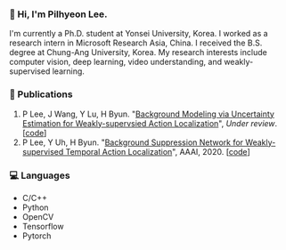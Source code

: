 ### 👋 Hi, I'm Pilhyeon Lee.

I'm currently a Ph.D. student at Yonsei University, Korea.
I worked as a research intern in Microsoft Research Asia, China.
I received the B.S. degree at Chung-Ang University, Korea.
My research interests include computer vision, deep learning, video understanding, and weakly-supervised learning.

### 📓 Publications
1. P Lee, J Wang, Y Lu, H Byun. "[Background Modeling via Uncertainty Estimation for Weakly-supervsied Action Localization](https://arxiv.org/abs/2006.07006)", *Under review*. [[code](https://github.com/Pilhyeon/Background-Modeling-via-Uncertainty-Estimation)]
2. P Lee, Y Uh, H Byun. "[Background Suppression Network for Weakly-supervised Temporal Action Localization](https://arxiv.org/abs/1911.09963)", AAAI, 2020. [[code](https://github.com/Pilhyeon/BaSNet-pytorch)]

### 💻 Languages
- C/C++
- Python
- OpenCV
- Tensorflow
- Pytorch
